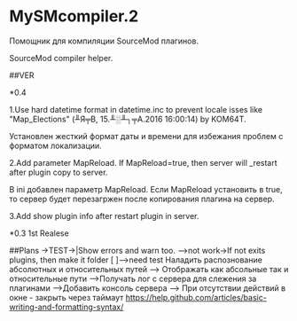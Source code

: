 # MySMcompiler.2

Помощник для компиляции SourceMod плагинов.

SourceMod compiler helper.

##VER

*0.4

1.Use hard datetime format in datetime.inc to prevent locale isses  like "Map_Elections" (╨Я╤В, 15.╨░╨┐╤А.2016 16:00:14) by KOM64T.

Установлен жесткий формат даты и времени для избежания проблем с форматом локализации.

2.Add parameter MapReload. If MapReload=true, then server will _restart after plugin copy to server. 

В ini добавлен параметр MapReload. Если MapReload установить в true, то сервер будет перезагржен после копирования плагина на сервер. 

3.Add show plugin info after restart plugin in server.

*0.3 1st Realese

##Plans
->TEST->|Show errors and warn too.
-->not work->If not exits plugins, then make it folder
[ ]-->need test  Наладить распознование абсолютных и относительных путей 
--> Отображать как абсольные так и относительные пути
-->Получать лог с сервера для слежения за плагинами 
-->Добавить консоль сервера
--> При отсутствии действий в окне - закрыть через таймаут
https://help.github.com/articles/basic-writing-and-formatting-syntax/

